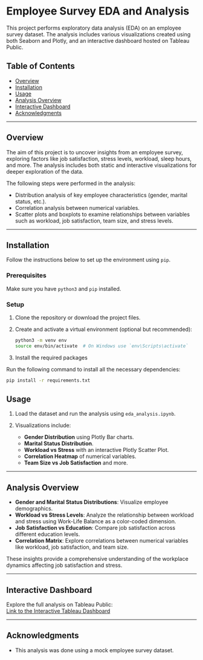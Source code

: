# Employee Survey EDA and Analysis

This project performs exploratory data analysis (EDA) on an employee survey dataset. The analysis includes various visualizations created using both Seaborn and Plotly, and an interactive dashboard hosted on Tableau Public.

## Table of Contents
- [Overview](#overview)
- [Installation](#installation)
- [Usage](#usage)
- [Analysis Overview](#analysis-overview)
- [Interactive Dashboard](#interactive-dashboard)
- [Acknowledgments](#acknowledgments)

---

## Overview

The aim of this project is to uncover insights from an employee survey, exploring factors like job satisfaction, stress levels, workload, sleep hours, and more. The analysis includes both static and interactive visualizations for deeper exploration of the data.

The following steps were performed in the analysis:
- Distribution analysis of key employee characteristics (gender, marital status, etc.).
- Correlation analysis between numerical variables.
- Scatter plots and boxplots to examine relationships between variables such as workload, job satisfaction, team size, and stress levels.

---

## Installation

Follow the instructions below to set up the environment using `pip`.

### Prerequisites
Make sure you have `python3` and `pip` installed.

### Setup

1. Clone the repository or download the project files.

2. Create and activate a virtual environment (optional but recommended):

   ```bash
   python3 -m venv env
   source env/bin/activate  # On Windows use `env\Scripts\activate`
3. Install the required packages

Run the following command to install all the necessary dependencies:

```bash
pip install -r requirements.txt
```
## Usage

1. Load the dataset and run the analysis using `eda_analysis.ipynb`.

2. Visualizations include:
   - **Gender Distribution** using Plotly Bar charts.
   - **Marital Status Distribution**.
   - **Workload vs Stress** with an interactive Plotly Scatter Plot.
   - **Correlation Heatmap** of numerical variables.
   - **Team Size vs Job Satisfaction** and more.

---

## Analysis Overview

- **Gender and Marital Status Distributions**: Visualize employee demographics.
- **Workload vs Stress Levels**: Analyze the relationship between workload and stress using Work-Life Balance as a color-coded dimension.
- **Job Satisfaction vs Education**: Compare job satisfaction across different education levels.
- **Correlation Matrix**: Explore correlations between numerical variables like workload, job satisfaction, and team size.
  
These insights provide a comprehensive understanding of the workplace dynamics affecting job satisfaction and stress.

---

## Interactive Dashboard

Explore the full analysis on Tableau Public:  
[Link to the Interactive Tableau Dashboard](https://public.tableau.com/views/employee_analysis_17260344423220/Stressandjobsatisfication?:language=en-US&publish=yes&:sid=&:redirect=auth&:display_count=n&:origin=viz_share_link)

---

## Acknowledgments

- This analysis was done using a mock employee survey dataset.
